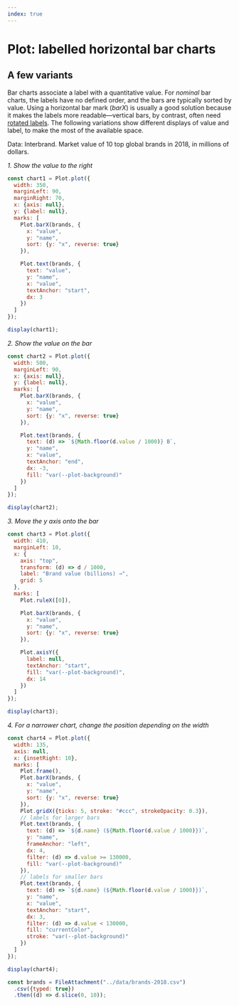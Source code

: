 ```yaml
---
index: true
---
```


# Plot: labelled horizontal bar charts

## A few variants

Bar charts associate a label with a quantitative value. For _nominal_ bar charts, the labels have no defined order, and the bars are typically sorted by value. Using a horizontal bar mark (_barX_) is usually a good solution because it makes the labels more readable—vertical bars, by contrast, often need [rotated labels](./vertical-bars-rotated-labels). The following variations show different displays of value and label, to make the most of the available space.

Data: Interbrand. Market value of 10 top global brands in 2018, in millions of dollars.

_1. Show the value to the right_

```js echo
const chart1 = Plot.plot({
  width: 350,
  marginLeft: 90,
  marginRight: 70,
  x: {axis: null},
  y: {label: null},
  marks: [
    Plot.barX(brands, {
      x: "value",
      y: "name",
      sort: {y: "x", reverse: true}
    }),

    Plot.text(brands, {
      text: "value",
      y: "name",
      x: "value",
      textAnchor: "start",
      dx: 3
    })
  ]
});

display(chart1);
```

_2. Show the value on the bar_

```js echo
const chart2 = Plot.plot({
  width: 500,
  marginLeft: 90,
  x: {axis: null},
  y: {label: null},
  marks: [
    Plot.barX(brands, {
      x: "value",
      y: "name",
      sort: {y: "x", reverse: true}
    }),

    Plot.text(brands, {
      text: (d) => `${Math.floor(d.value / 1000)} B`,
      y: "name",
      x: "value",
      textAnchor: "end",
      dx: -3,
      fill: "var(--plot-background)"
    })
  ]
});

display(chart2);
```

_3. Move the y axis onto the bar_

```js echo
const chart3 = Plot.plot({
  width: 410,
  marginLeft: 10,
  x: {
    axis: "top",
    transform: (d) => d / 1000,
    label: "Brand value (billions) →",
    grid: 5
  },
  marks: [
    Plot.ruleX([0]),

    Plot.barX(brands, {
      x: "value",
      y: "name",
      sort: {y: "x", reverse: true}
    }),

    Plot.axisY({
      label: null,
      textAnchor: "start",
      fill: "var(--plot-background)",
      dx: 14
    })
  ]
});

display(chart3);
```

_4. For a narrower chart, change the position depending on the width_

```js echo
const chart4 = Plot.plot({
  width: 135,
  axis: null,
  x: {insetRight: 10},
  marks: [
    Plot.frame(),
    Plot.barX(brands, {
      x: "value",
      y: "name",
      sort: {y: "x", reverse: true}
    }),
    Plot.gridX({ticks: 5, stroke: "#ccc", strokeOpacity: 0.3}),
    // labels for larger bars
    Plot.text(brands, {
      text: (d) => `${d.name} (${Math.floor(d.value / 1000)})`,
      y: "name",
      frameAnchor: "left",
      dx: 4,
      filter: (d) => d.value >= 130000,
      fill: "var(--plot-background)"
    }),
    // labels for smaller bars
    Plot.text(brands, {
      text: (d) => `${d.name} (${Math.floor(d.value / 1000)})`,
      y: "name",
      x: "value",
      textAnchor: "start",
      dx: 3,
      filter: (d) => d.value < 130000,
      fill: "currentColor",
      stroke: "var(--plot-background)"
    })
  ]
});

display(chart4);
```

```js echo
const brands = FileAttachment("../data/brands-2018.csv")
  .csv({typed: true})
  .then((d) => d.slice(0, 10));
```
